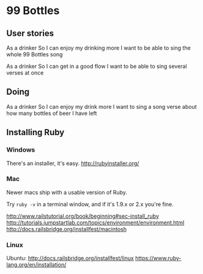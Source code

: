 # 99 Bottles

## User stories

As a drinker
So I can enjoy my drinking more
I want to be able to sing the whole 99 Bottles song

As a drinker
So I can get in a good flow
I want to be able to sing several verses at once

## Doing

As a drinker
So I can enjoy my drink more
I want to sing a song verse about how many bottles of beer I have left

## Installing Ruby

### Windows

There's an installer, it's easy.
http://rubyinstaller.org/

### Mac

Newer macs ship with a usable version of Ruby.

Try `ruby -v` in a terminal window, and if it's 1.9.x or 2.x you're fine.

http://www.railstutorial.org/book/beginning#sec-install_ruby
http://tutorials.jumpstartlab.com/topics/environment/environment.html
http://docs.railsbridge.org/installfest/macintosh

### Linux

Ubuntu: http://docs.railsbridge.org/installfest/linux
https://www.ruby-lang.org/en/installation/
